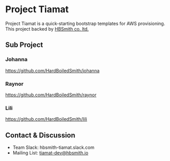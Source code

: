# Project Tiamat

Project Tiamat is a quick-starting bootstrap templates for AWS provisioning.
This project backed by [HBSmith co. ltd.](https://hbsmith.io)

## Sub Project

### Johanna
https://github.com/HardBoiledSmith/johanna

### Raynor
https://github.com/HardBoiledSmith/raynor

### Lili
https://github.com/HardBoiledSmith/lili

## Contact & Discussion

- Team Slack: hbsmith-tiamat.slack.com
- Mailing List: tiamat-dev@hbsmith.io

